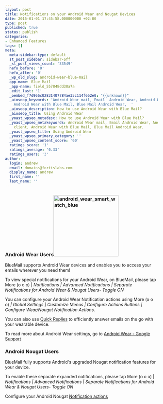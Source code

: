 ```yaml
---
layout: post
title: Notifications on your Android Wear and Nougat Devices
date: 2015-01-01 17:45:58.000000000 +02:00
type: post
published: true
status: publish
categories:
- Enhanced Features
tags: []
meta:
  meta-sidebar-type: default
  st_post_sidebar: sidebar-off
  _st_post_views_count: '33549'
  hefo_before: '0'
  hefo_after: '0'
  _wp_old_slug: android-wear-blue-mail
  app-name: Blue Mail
  _app-name: field_557848dd38a7a
  _edit_last: '1'
  _oembed_f7d966c02831407784ae35c114f662e0: "{{unknown}}"
  _aioseop_keywords: 'Android Wear mail, Email  Android Wear, Android Wear Email client,
    Android Wear with Blue Mail, Blue Mail Android Wear,  '
  _aioseop_description: How to use Android Wear with Blue Mail?
  _aioseop_title: Using Android Wear
  _yoast_wpseo_metadesc: How to use Android Wear with Blue Mail?
  _yoast_wpseo_metakeywords: Android Wear mail, Email Android Wear, Android Wear Email
    client, Android Wear with Blue Mail, Blue Mail Android Wear,
  _yoast_wpseo_title: Using Android Wear
  _yoast_wpseo_primary_category: ''
  _yoast_wpseo_content_score: '60'
  ratings_score: '1'
  ratings_average: '0.33'
  ratings_users: '3'
author:
  login: andrew
  email: domains@fortislabs.com
  display_name: andrew
  first_name: ''
  last_name: ''
---
```

<h3 style="text-align: left;">Android Wear Users<img class="wp-image-1215 aligncenter" src="{{ site.baseurl }}/assets/android_wear_smart_watch_blue.png" alt="android_wear_smart_watch_blue" width="214" height="201" /></h3>
<p><span style="color: #000000;">BlueMail</span> supports Android Wear devices and enables you to access your emails wherever you need them!</p>
<p>To view special notifications for your Android Wear, on BlueMail, please tap More (o o o) | <em>Notifications | Advanced Notifications | Separate Notifications for Android Wear &amp; Nougat Users- Toggle ON</em></p>
<p>You can configure your Android Wear Notification actions using More (o o o)<em> | Global Settings | Customize Menus | Configure Actions Buttons | Configure Wear/Nougat Notification Actions.</em></p>
<p>You can also use <a title="What are Quick Replies?" href="/use-quick-replies/">Quick Replies</a> to efficiently answer emails on the go with your wearable device.</p>
<p>To read more about Android Wear settings, go to <a title="What are Quick Replies?" href="//support.google.com/androidwear/answer/6056843?hl=en/" target="_blank">Android Wear - Google Support</a></p>
<h3>Android Nougat Users</h3>
<p>BlueMail fully supports Android's upgraded Nougat notification features for your device.</p>
<p>To enable these separate expanded notifications, please tap More (o o o) | <em>Notifications | Advanced Notifications | Separate Notifications for Android Wear &amp; Nougat Users- Toggle ON</em></p>
<p>Configure your Android Nougat <a href="/notifications-actions/">Notification actions</a></p>
<p>&nbsp;</p>
